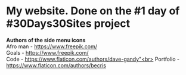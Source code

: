 # My website. Done on the #1 day of #30Days30Sites project
<b>Authors of the side menu icons</b><br>
Afro man - https://www.freepik.com/<br>
Goals - https://www.freepik.com/<br>
Code - https://www.flaticon.com/authors/dave-gandy"<br>
Portfolio - https://www.flaticon.com/authors/becris
